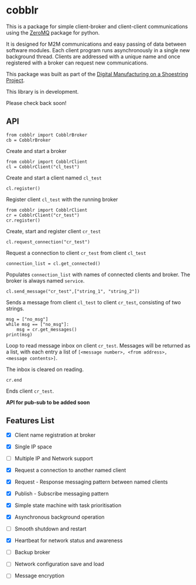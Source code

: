 # cobblr

This is a package for simple client-broker and client-client communications 
using the [ZeroMQ](https://zeromq.org/) package for python.

It is designed for M2M communications and easy passing of data between
software modules. Each client program runs asynchronously in a single 
new background thread. Clients are addressed with a unique name and once
registered with a broker can request new communications.

This package was built as part of the [Digital Manufacturing on a Shoestring 
Project](https://www.digitalshoestring.net/).

This library is in development. 

Please check back soon!

## API

    from cobblr import CobblrBroker
    cb = CobblrBroker

Create and start a broker

    from cobblr import CobblrClient
    cl = CobblrClient("cl_test")

Create and start a client named `cl_test`

    cl.register()

Register client `cl_test` with the running broker

    from cobblr import CobblrClient
    cr = CobblrClient("cr_test")
    cr.register()

Create, start and register client `cr_test`

    cl.request_connection("cr_test")

Request a connection to client `cr_test` from client `cl_test`

    connection_list = cl.get_connected()

Populates `connection_list` with names of connected clients and broker. 
The broker is always named `service`.

    cl.send_message("cr_test",["string_1", "string_2"])

Sends a message from client `cl_test` to client `cr_test`, consisting of two 
strings.

    msg = ["no_msg"]
    while msg == ["no_msg"]:
        msg = cr.get_messages()
    print(msg)

Loop to read message inbox on client `cr_test`. Messages will be returned
as a list, with each entry a list of `[<message number>, <from address>, 
<message contents>]`.

The inbox is cleared on reading.

    cr.end

Ends client `cr_test`.

**API for pub-sub to be added soon**

## Features List

- [x] Client name registration at broker
- [x] Single IP space
- [ ] Multiple IP and Network support
- [x] Request a connection to another named client
- [x] Request - Response messaging pattern between named clients
- [x] Publish - Subscribe messaging pattern
- [x] Simple state machine with task prioritisation
- [x] Asynchronous background operation
- [ ] Smooth shutdown and restart
- [x] Heartbeat for network status and awareness
- [ ] Backup broker
- [ ] Network configuration save and load
- [ ] Message encryption


